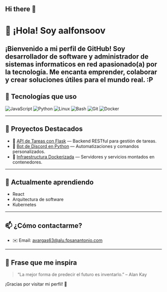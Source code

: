 ## Hi there 👋

# 👋 ¡Hola! Soy aalfonsoov

¡Bienvenido a mi perfil de GitHub! Soy desarrollador de software y administrador de sistemas informaticos en red apasionado(a) por la tecnología. Me encanta emprender, colaborar y crear soluciones útiles para el mundo real.
 :P
---

## 🚀 Tecnologías que uso

![JavaScript](https://img.shields.io/badge/-JavaScript-F7DF1E?style=flat&logo=javascript&logoColor=000)
![Python](https://img.shields.io/badge/-Python-3776AB?style=flat&logo=python&logoColor=fff)
![Linux](https://img.shields.io/badge/-Linux-FCC624?style=flat&logo=linux&logoColor=000)
![Bash](https://img.shields.io/badge/-Bash-4EAA25?style=flat&logo=gnu-bash&logoColor=fff)
![Git](https://img.shields.io/badge/-Git-F05032?style=flat&logo=git&logoColor=fff)
![Docker](https://img.shields.io/badge/-Docker-2496ED?style=flat&logo=docker&logoColor=fff)

---

## 💼 Proyectos Destacados

- 🔧 [API de Tareas con Flask](https://github.com/aalfonsoov/api-tareas) — Backend RESTful para gestión de tareas.
- 🤖 [Bot de Discord en Python](https://github.com/aalfonsoovc/discord-bot) — Automatizaciones y comandos personalizados.
- 🐳 [Infraestructura Dockerizada](https://github.com/aalfonsoov/docker-setup) — Servidores y servicios montados en contenedores.

---

## 🌱 Actualmente aprendiendo

- React
- Arquitectura de software
- Kubernetes

---

## 📫 ¿Cómo contactarme?

- ✉️ Email: avargas63@alu.fpsanantonio.com

---

## 🧠 Frase que me inspira

> “La mejor forma de predecir el futuro es inventarlo.” – Alan Kay

¡Gracias por visitar mi perfil! 🚀


